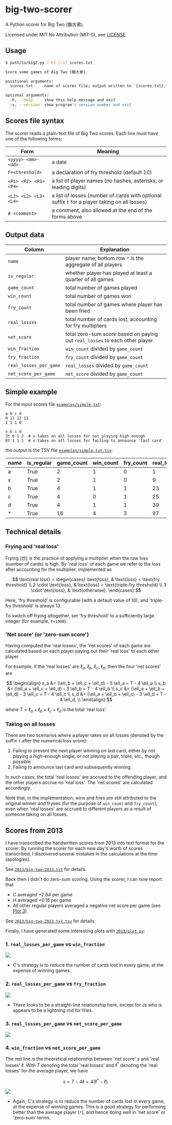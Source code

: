 # big-two-scorer

A Python scorer for Big Two (鋤大弟).

Licensed under MIT No Attribution (MIT-0), see [LICENSE].


## Usage

```bash
$ path/to/big2.py [-h] [-v] scores.txt

Score some games of Big Two (鋤大弟).

positional arguments:
  scores.txt     name of scores file; output written to `{scores.txt}.tsv`

optional arguments:
  -h, --help     show this help message and exit
  -v, --version  show program's version number and exit
```


## Scores file syntax

The scorer reads a plain-text file of Big Two scores.
Each line must have one of the following forms:

| Form | Meaning |
| - | - |
| `<yyyy>-<mm>-<dd>` | a date |
| `F=<threshold>` | a declaration of fry threshold (default 10) |
| `<P1> <P2> <P3> <P4>` | a list of player names (no hashes, asterisks, or leading digits) |
| `<L1> <L2> <L3> <L4>` | a list of losses (number of cards with optional suffix `t` for a player taking on all losses) |
| `# <comment>` | a comment, also allowed at the end of the forms above |


## Output data

| Column | Explanation |
| - | - |
| `name` | player name; bottom row `*` is the aggregate of all players |
| `is_regular` | whether player has played at least a quarter of all games |
| `game_count` | total number of games played |
| `win_count` | total number of games won |
| `fry_count` | total number of games where player has been fried |
| `real_losses` | total number of cards lost, accounting for fry multipliers |
| `net_score` | total zero-sum score based on paying out `real_losses` to each other player |
| `win_fraction` | `win_count` divided by `game_count` |
| `fry_fraction` | `fry_count` divided by `game_count` |
| `real_losses_per_game` | `real_losses` divided by `game_count` |
| `net_score_per_game` | `net_score` divided by `game_count` |


## Simple example

For the input scores file [`examples/simple.txt`]:

```
a b c d
0 11 12 13
1 1 1 0

x b c d
3t 0 1 2  # x takes on all losses for not playing high enough
0t 1 1 1  # x takes on all losses for failing to announce 'last card'
```

the output is the TSV file [`examples/simple.txt.tsv`]:

| name | is_regular | game_count | win_count | fry_count | real_losses | net_score | win_fraction | fry_fraction | real_losses_per_game | net_score_per_game |
| - | - | - | - | - | - | - | - | - | - | - |
| a | True | 2 | 1 | 0 | 1 | 84 | 0.5 | 0 | 0.5 | 42 |
| x | True | 2 | 1 | 0 | 9 | -27 | 0.5 | 0 | 4.5 | -13.5 |
| b | True | 4 | 1 | 1 | 23 | 5 | 0.25 | 0.25 | 5.75 | 1.25 |
| c | True | 4 | 0 | 1 | 25 | -3 | 0 | 0.25 | 6.25 | -0.75 |
| d | True | 4 | 1 | 1 | 39 | -59 | 0.25 | 0.25 | 9.75 | -14.75 |
| * | True | 16 | 4 | 3 | 97 | 0 | 0.25 | 0.1875 | 6.0625 | 0 |


## Technical details

### Frying and 'real loss'

Frying (炒) is the practice of applying a multiplier when the raw loss (number of cards) is high.
By 'real loss' of each game we refer to the loss after accounting for the multiplier, implemented as

$$
  \text{real loss} =
  \begin{cases}
    \text{loss}, & \text{loss} < \text{fry threshold} \\
    2 \cdot \text{loss}, & \text{loss} < \text{triple-fry threshold} \\
    3 \cdot \text{loss}, & \text{otherwise}.
  \end{cases}
$$

Here, 'fry threshold' is configurable (with a default value of 10),
and 'triple-fry threshold' is always 13.

To switch off frying altogether, set 'fry threshold' to a sufficiently large integer
(for example, `F=1000`).

### 'Net score' (or 'zero-sum score')

Having computed the 'real losses', the 'net scores' of each game are calculated based on
each player paying out their 'real loss' to each other player.

For example, if the 'real losses' are $\ell_a$, $\ell_b$, $\ell_c$, $\ell_d$,
then the four 'net scores' are

$$
  \begin{align}
    s_a &= (\ell_b + \ell_c + \ell_d) - 3 \ell_a = T - 4 \ell_a \\
    s_b &= (\ell_a + \ell_c + \ell_d) - 3 \ell_b = T - 4 \ell_b \\
    s_c &= (\ell_a + \ell_b + \ell_d) - 3 \ell_c = T - 4 \ell_c \\
    s_d &= (\ell_a + \ell_b + \ell_c) - 3 \ell_d = T - 4 \ell_d, \\
  \end{align}
$$

where $T = \ell_a + \ell_b + \ell_c + \ell_d$ is the total 'real loss'.

### Taking on all losses

There are two scenarios where a player takes on all losses
(denoted by the suffix `t` after the numerical loss score):

1. Failing to prevent the next player winning on last card,
   either by not playing a high-enough single, or not playing a pair, triple, etc.,
   though possible
2. Failing to announce last card and subsequently winning.

In such cases, the total 'real losses' are accrued to the offending player,
and the other players accrue no 'real loss'.
The 'net scores' are calculated accordingly.

Note that, in the implementation, wins and fries are still attributed
to the original winner and fryees (for the purpose of `win_count` and `fry_count`),
even when 'real losses' are accrued to different players
as a result of someone taking on all losses.


## Scores from 2013

I have transcribed the handwritten scores from 2013 into text format for the scorer.
By running the scorer for each new day's worth of scores transcribed,
I discovered several mistakes in the calculations at the time (apologies).

See [`2013/big-two-2013.txt`] for details.

Back then I didn't do zero-sum scoring. Using the scorer, I can now report that

- C averaged +2.84 per game
- H averaged +0.18 per game
- All other regular players averaged a negative net score per game
  (see [Plot&nbsp;3](#3-real_losses_per_game-vs-net_score_per_game)).

See [`2013/big-two-2013.txt.tsv`] for details.

Finally, I have generated some interesting plots with [`2013/plot.py`]:

### 1. `real_losses_per_game` vs `win_fraction`

![](2013/real_losses_per_game-vs-win_fraction.svg)

- C's strategy is to reduce the number of cards lost in every game,
  at the expense of winning games.

### 2. `real_losses_per_game` vs `fry_fraction`

![](2013/real_losses_per_game-vs-fry_fraction.svg)

- There looks to be a straight-line relationship here,
  except for Js who is appears to be a lightning rod for fries.

### 3. `real_losses_per_game` vs `net_score_per_game`

![](2013/real_losses_per_game-vs-net_score_per_game.svg)

### 4. `win_fraction` vs `net_score_per_game`

The red line is the theoretical relationship
between 'net score' $s$ and 'real losses' $\ell$.
With $T$ denoting the total 'real losses'
and $\ell^*$ denoting the 'real losses' for the average player, we have

$$
  s = T - 4 \ell = 4 (\ell^* - \ell).
$$

![](2013/win_fraction-vs-net_score_per_game.svg)

- Again, C's strategy is to reduce the number of cards lost in every game,
  at the expense of winning games. This is a good strategy for performing
  better than the average player (`*`), and hence doing well in 'net score'
  or 'zero-sum' terms.


[LICENSE]: LICENSE
[`examples/simple.txt`]: examples/simple.txt
[`examples/simple.txt.tsv`]: examples/simple.txt.tsv
[`2013/big-two-2013.txt`]: 2013/big-two-2013.txt
[`2013/big-two-2013.txt.tsv`]: 2013/big-two-2013.txt.tsv
[`2013/plot.py`]: 2013/plot.py
